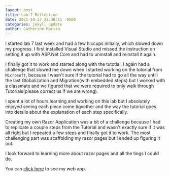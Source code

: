 ```yaml
---
layout: post
title: Lab 7 Reflection
date: 2021-10-27 22:38:11 -0500
categories: jekyll update
author: Catherine Mariza
---
```


I started lab 7 last week and had a few hiccups initially, which slowed down my progress. I first installed Visual Studio and missed the instruction on setting it up with ASP.Net Core and had to uninstall and reinstall it again.

I finally got it to work and started along with the tutotial. I again had a challenge that slowed me down when I started working on the tutorial from `Microsoft`, because I wasn't sure if the tutorial had to go all the way untill the last Globalization and Migration(with embedded steps) but I worked with a classmate and we figured that we were required to only walk through Tutorials(please correct us if we are wrong).

I spent a lot of hours learning and working on this lab but I absolutely enjoyed seeing each piece come tigvether and the way the tutorial goes into details about the explanation of each step specifically.

Creating my own Razor Application was a bit of a challenge because I had to replicate a couple steps from the Tutorial and wasn't exactly sure if it was all right but I repeated a few steps and finally got it to work. The most challenging part was scaffolding my razor pages but I ended up figuring it out.

I look forward to learning more about razor pages and all the tings I could do.

You can [click here](https://github.com/cathymariza/csci340lab7) to see my web app.

